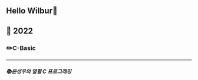 Hello Wilbur🌈
-------------
📆 2022
-------------
### ✏️C-Basic
----
##### 📚윤성우의 열혈 C 프로그래밍

<!--
**Wilbur0306/Wilbur0306** is a ✨ _special_ ✨ repository because its `README.md` (this file) appears on your GitHub profile.

Here are some ideas to get you started:

- 🔭 I’m currently working on ...
- 🌱 I’m currently learning ...
- 👯 I’m looking to collaborate on ...
- 🤔 I’m looking for help with ...
- 💬 Ask me about ...
- 📫 How to reach me: ...
- 😄 Pronouns: ...
- ⚡ Fun fact: ...
-->
